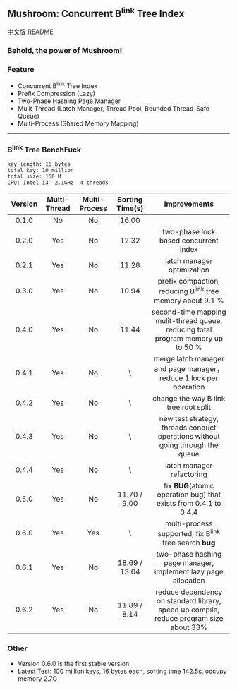 ## Mushroom: Concurrent B<sup>link</sup> Tree Index
[中文版 README](./README.md)

### Behold, the power of Mushroom! 

### Feature
+ Concurrent B<sup>link</sup> Tree Index
+ Prefix Compression (Lazy)
+ Two-Phase Hashing Page Manager
+ Mulit-Thread (Latch Manager, Thread Pool, Bounded Thread-Safe Queue)
+ Multi-Process (Shared Memory Mapping)

******

### B<sup>link</sup> Tree BenchFuck
`key length: 16 bytes`  
`total key: 10 million`  
`total size: 160 M`  
`CPU: Intel i3  2.1GHz  4 threads`

| Version | Multi-Thread | Multi-Process | Sorting Time(s) |       Improvements       |
|:------:|:-------:|:---------:|:-----------:|:--------------------------:|
| 0.1.0  |  No   |  No  |16.00    ||
| 0.2.0  |  Yes  |  No  |12.32    |   two-phase lock based concurrent index   |
| 0.2.1  |  Yes  |  No  |11.28    |         latch manager optimization         |
| 0.3.0  |  Yes  |  No  |10.94    |  prefix compaction, reducing B<sup>link</sup> tree memory about 9.1 % |
| 0.4.0  |  Yes  |  No  |11.44    |  second-time mapping mulit-thread queue, reducing total program memory up to 50 %|
| 0.4.1  |  Yes  |  No  |\    | merge latch manager and page manager，reduce 1 lock per operation |
| 0.4.2  |  Yes  |  No  |\    | change the way B link tree root split |
| 0.4.3  |  Yes  |  No  |\   |  new test strategy, threads conduct operations without going through the queue |
| 0.4.4  |  Yes  |  No  |\   |  latch manager refactoring |
| 0.5.0  |  Yes  |  No  |11.70 / 9.00   | fix **BUG**(atomic operation bug) that exists from 0.4.1 to 0.4.4 |
| 0.6.0  |  Yes  |  Yes  |\   | multi-process supported, fix B<sup>link</sup> tree search **bug**| 
| 0.6.1  |  Yes  |  No |18.69 / 13.04| two-phase hashing page manager, implement lazy page allocation| 
| 0.6.2  |  Yes  |  No |11.89 / 8.14| reduce dependency on standard library, speed up compile, reduce program size about 33%| 


### Other
+ Version 0.6.0 is the first stable version
+ Latest Test: 100 million keys, 16 bytes each, sorting time 142.5s, occupy memory 2.7G

